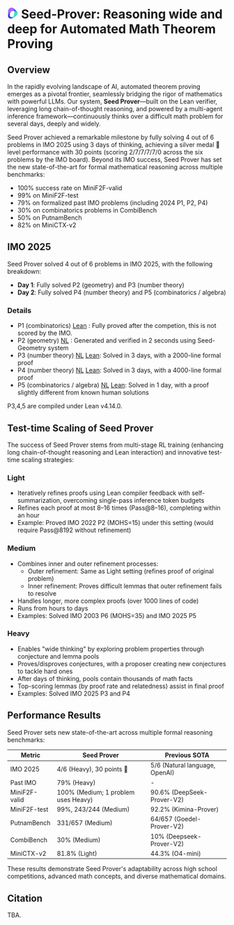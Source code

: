# <img src="../imgs/logo.png" height="25"> Seed-Prover: Reasoning wide and deep for Automated Math Theorem Proving

## Overview
In the rapidly evolving landscape of AI, automated theorem proving emerges as a pivotal frontier, seamlessly bridging the rigor of mathematics with powerful LLMs. 
Our system, **Seed Prover**—built on the Lean verifier, leveraging long chain-of-thought reasoning, and powered by a multi-agent inference framework—continuously thinks over a difficult math problem for several days, deeply and widely.

Seed Prover achieved a remarkable milestone by fully solving 4 out of 6 problems in IMO 2025 using 3 days of thinking, achieving a silver medal 🥈 level performance with 30 points (scoring 2/7/7/7/7/0 across the six problems by the IMO board).
Beyond its IMO success, Seed Prover has set the new state-of-the-art for formal mathematical reasoning across multiple benchmarks:
- 100% success rate on MiniF2F-valid
- 99% on MiniF2F-test
- 79% on formalized past IMO problems (including 2024 P1, P2, P4)
- 30% on combinatorics problems in CombiBench
- 50% on PutnamBench
- 82% on MiniCTX-v2

## IMO 2025
Seed Prover solved 4 out of 6 problems in IMO 2025, with the following breakdown:
- **Day 1**: Fully solved P2 (geometry) and P3 (number theory)
- **Day 2**: Fully solved P4 (number theory) and P5 (combinatorics / algebra)

### Details
- P1 (combinatorics) [Lean](imo2025/p1.lean) : Fully proved after the competion, this is not scored by the IMO.
- P2 (geometry) [NL](imo2025/p2_proof.pdf) : Generated and verified in 2 seconds using Seed-Geometry system
- P3 (number theory) [NL](imo2025/p3_proof.pdf) [Lean](imo2025/p3.lean): Solved in 3 days, with a 2000-line formal proof
- P4 (number theory) [NL](imo2025/p4_proof.pdf) [Lean](imo2025/p4.lean): Solved in 3 days, with a 4000-line formal proof
- P5 (combinatorics / algebra) [NL](imo2025/p5_proof.pdf) [Lean](imo2025/p5.lean): Solved in 1 day, with a proof slightly different from known human solutions

P3,4,5 are compiled under Lean v4.14.0.

## Test-time Scaling of Seed Prover
The success of Seed Prover stems from multi-stage RL training (enhancing long chain-of-thought reasoning and Lean interaction) and innovative test-time scaling strategies:

### Light
- Iteratively refines proofs using Lean compiler feedback with self-summarization, overcoming single-pass inference token budgets
- Refines each proof at most 8–16 times (Pass@8–16), completing within an hour
- Example: Proved IMO 2022 P2 (MOHS=15) under this setting (would require Pass@8192 without refinement)

### Medium
- Combines inner and outer refinement processes:
  - Outer refinement: Same as Light setting (refines proof of original problem)
  - Inner refinement: Proves difficult lemmas that outer refinement fails to resolve
- Handles longer, more complex proofs (over 1000 lines of code)
- Runs from hours to days
- Examples: Solved IMO 2003 P6 (MOHS=35) and IMO 2025 P5

### Heavy
- Enables "wide thinking" by exploring problem properties through conjecture and lemma pools
- Proves/disproves conjectures, with a proposer creating new conjectures to tackle hard ones
- After days of thinking, pools contain thousands of math facts
- Top-scoring lemmas (by proof rate and relatedness) assist in final proof
- Examples: Solved IMO 2025 P3 and P4


## Performance Results
Seed Prover sets new state-of-the-art across multiple formal reasoning benchmarks:

| Metric               | Seed Prover                              | Previous SOTA                     |
|----------------------|------------------------------------------|-----------------------------------|
| IMO 2025             | 4/6 (Heavy), 30 points 🥈                | 5/6 (Natural language, OpenAI)   |
| Past IMO             | 79% (Heavy)                              | -                                 |
| MiniF2F-valid        | 100% (Medium; 1 problem uses Heavy)      | 90.6% (DeepSeek-Prover-V2)        |
| MiniF2F-test         | 99%, 243/244 (Medium)                    | 92.2% (Kimina-Prover)             |
| PutnamBench          | 331/657 (Medium)                         | 64/657 (Goedel-Prover-V2)         |
| CombiBench           | 30% (Medium)                             | 10% (Deepseek-Prover-V2)          |
| MiniCTX-v2           | 81.8% (Light)                            | 44.3% (O4-mini)                   |

These results demonstrate Seed Prover's adaptability across high school competitions, advanced math concepts, and diverse mathematical domains.


## Citation
TBA.
